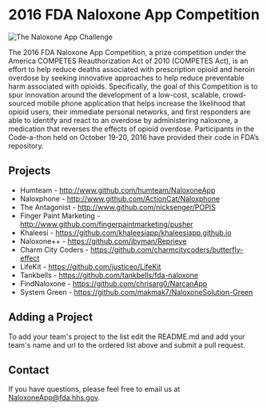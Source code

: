 # 2016 FDA Naloxone App Competition

![The Naloxone App Challenge](http://www.fda.gov/ucm/groups/fdagov-public/documents/image/ucm521349.jpg)


The 2016 FDA Naloxone App Competition, a prize competition under the America COMPETES Reauthorization Act of 2010 (COMPETES Act), is an effort to help reduce deaths associated with prescription opioid and heroin overdose by seeking innovative approaches to help reduce preventable harm associated with opioids.  Specifically, the goal of this Competition is to spur innovation around the development of a low-cost, scalable, crowd-sourced mobile phone application that helps increase the likelihood that opioid users, their immediate personal networks, and first responders are able to identify and react to an overdose by administering naloxone, a medication that reverses the effects of opioid overdose.  Participants in the Code-a-thon held on October 19-20, 2016 have provided their code in FDA’s repository.


## Projects

* Humteam - http://www.github.com/humteam/NaloxoneApp
* Naloxphone - http://www.github.com/ActionCat/Naloxphone
* The Antagonist - http://www.github.com/nicksenger/POPIS
* Finger Paint Marketing - http://www.github.com/fingerpaintmarketing/pusher
* Khaleesi - https://github.com/khaleesiapp/khaleesiapp.github.io
* Naloxone++ - https://github.com/jbyman/Reprieve
* Charm City Coders - https://github.com/charmcitycoders/butterfly-effect
* LifeKit - https://github.com/justiceo/LifeKit
* Tankbells - https://github.com/tankbells/fda-naloxone
* FindNaloxone - https://github.com/chrisarg0/NarcanApp
* System Green - https://github.com/makmak7/NaloxoneSolution-Green


## Adding a Project

To add your team's project to the list edit the README.md and add your team's name and url to the ordered list above and submit a pull request.


## Contact

If you have questions, please feel free to email us at NaloxoneApp@fda.hhs.gov.
